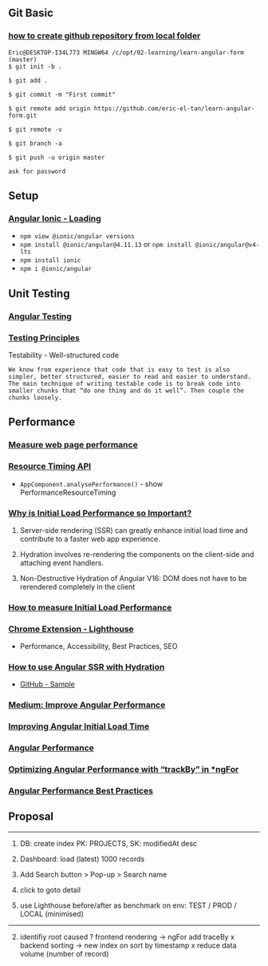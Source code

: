 ## Git Basic
### [how to create github repository from local folder](https://docs.github.com/en/free-pro-team@latest/github/importing-your-projects-to-github/adding-an-existing-project-to-github-using-the-command-line)

```
Eric@DESKTOP-I34L773 MINGW64 /c/opt/02-learning/learn-angular-form (master)
$ git init -b .

$ git add .

$ git commit -m "First commit"

$ git remote add origin https://github.com/eric-el-tan/learn-angular-form.git

$ git remote -v

$ git branch -a

$ git push -u origin master

ask for password
```

## Setup
### [Angular Ionic - Loading](https://ionicframework.com/docs/api/loading)
- `npm view @ionic/angular versions`
- `npm install @ionic/angular@4.11.13` or `npm install @ionic/angular@v4-lts`
- `npm install ionic`
- `npm i @ionic/angular`

## Unit Testing

### [Angular Testing](https://testing-angular.com/introduction/#introduction)

### [Testing Principles](https://testing-angular.com/angular-testing-principles/#angular-testing-principles)
Testability - Well-structured code
```
We know from experience that code that is easy to test is also simpler, better structured, easier to read and easier to understand. The main technique of writing testable code is to break code into smaller chunks that “do one thing and do it well”. Then couple the chunks loosely.
```


## Performance
### [Measure web page performance](https://www.angulararchitects.io/en/blog/how-to-measure-initial-load-performance/)

### [Resource Timing API](https://medium.com/geekculture/angular-node-using-resource-timing-api-to-get-api-timing-information-f460898f31d9)
- `AppComponent.analysePerformance()` - show PerformanceResourceTiming

### [Why is Initial Load Performance so Important?](https://www.angulararchitects.io/en/blog/why-is-initial-load-performance-so-important/)
1. Server-side rendering (SSR) can greatly enhance initial load time and contribute to a faster web app experience.

1. Hydration involves re-rendering the components on the client-side and attaching event handlers.

1. Non-Destructive Hydration of Angular V16: DOM does not have to be rerendered completely in the client

### [How to measure Initial Load Performance](https://www.angulararchitects.io/en/blog/how-to-measure-initial-load-performance/)
### [Chrome Extension - Lighthouse ](https://chrome.google.com/webstore/detail/lighthouse/blipmdconlkpinefehnmjammfjpmpbjk?hl=de)
- Performance, Accessibility, Best Practices, SEO
### [How to use Angular SSR with Hydration](https://www.angulararchitects.io/en/blog/how-to-use-angular-ssr-with-hydration/)
- [GitHub - Sample](https://gitlab.com/L_X_T/ng-performance-demo)

### [Medium: Improve Angular Performance](https://medium.com/@chandrabhushan1323/how-to-improve-angular-application-performance-fadde3890e71)
### [Improving Angular Initial Load Time](https://levelup.gitconnected.com/improving-angular-initial-load-time-fba8b1289c48)

### [Angular Performance](https://medium.com/tag/angular-performance)
### [Optimizing Angular Performance with “trackBy” in *ngFor](https://medium.com/@Evelyn.Taylor/optimizing-angular-performance-with-trackby-in-ngfor-3510694dcfc)

### [Angular Performance Best Practices](https://blog.bitsrc.io/improving-angular-performance-strategies-and-best-practices-81fb311af8fb)

## Proposal
---------------------------------------------------------------------
1. DB: create index PK: PROJECTS, SK: modifiedAt desc

2. Dashboard: load (latest) 1000 records

3. Add Search button > Pop-up > Search name

4. click to goto detail

5. use Lighthouse before/after as benchmark on env: TEST / PROD / LOCAL (minimised)
-------------------------------------------------



2. identifiy root caused
? frontend rendering -> ngFor add traceBy
x backend sorting -> new index on sort by timestamp
x reduce data volume (number of record)

